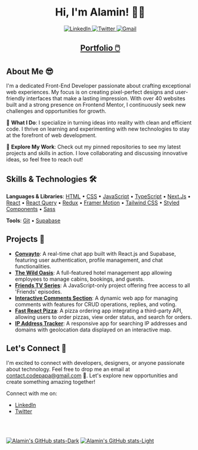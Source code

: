 <h1 align="center">Hi, I'm Alamin! 👋🙂</h1>

<div align="center">
  <a href="https://www.linkedin.com/in/codepapa360">
    <img src="https://img.shields.io/badge/linkedin-%2300acee.svg?color=405DE6&style=for-the-badge&logo=linkedin&logoColor=white" alt="LinkedIn" />
  </a>
  <a href="https://twitter.com/CodePapa360">
    <img src="https://img.shields.io/badge/twitter-%2300acee.svg?color=1DA1F2&style=for-the-badge&logo=twitter&logoColor=white" alt="Twitter" />
  </a>
  <a href="mailto:contact.codepapa@gmail.com" target="_blank">
    <img src="https://img.shields.io/badge/Gmail-D14836?style=for-the-badge&logo=gmail&logoColor=white" alt="Gmail" />
  </a>
</div>

<h2 align="center">
  <a href="https://alamin-dev.vercel.app" target="_blank">
    Portfolio 🖱️
  </a>
</h2>


## About Me 😎

I'm a dedicated Front-End Developer passionate about crafting exceptional web experiences. My focus is on creating pixel-perfect designs and user-friendly interfaces that make a lasting impression. With over 40 websites built and a strong presence on Frontend Mentor, I continuously seek new challenges and opportunities for growth.

🔧 **What I Do**: I specialize in turning ideas into reality with clean and efficient code. I thrive on learning and experimenting with new technologies to stay at the forefront of web development.

👀 **Explore My Work**: Check out my pinned repositories to see my latest projects and skills in action. I love collaborating and discussing innovative ideas, so feel free to reach out!

## Skills & Technologies 🛠️

**Languages & Libraries**:
[HTML](https://developer.mozilla.org/en-US/docs/Web/html) •
[CSS](https://developer.mozilla.org/en-US/docs/Web/css) •
[JavaScript](https://developer.mozilla.org/en-US/docs/Web/javascript) •
[TypeScript](https://www.typescriptlang.org/) •
[Next.Js](https://nextjs.org/) •
[React](https://react.dev/) •
[React Query](https://tanstack.com/query/latest/) •
[Redux](https://redux.js.org/) •
[Framer Motion](https://www.framer.com/motion) •
[Tailwind CSS](https://tailwindcss.com/) •
[Styled Components](https://styled-components.com/) •
[Sass](https://sass-lang.com/)

**Tools**:
[Git](https://git-scm.com/) •
[Supabase](https://supabase.com/)

## Projects 🚀

- **[Convayto](https://github.com/codepapa360/convayto)**: A real-time chat app built with React.js and Supabase, featuring user authentication, profile management, and chat functionalities.
- **[The Wild Oasis](https://github.com/codepapa360/the-wild-oasis)**: A full-featured hotel management app allowing employees to manage cabins, bookings, and guests.
- **[Friends TV Series](https://github.com/CodePapa360/Friends-TvSeries-Site)**: A JavaScript-only project offering free access to all 'Friends' episodes.
- **[Interactive Comments Section](https://github.com/codepapa360/interactive-comments-section)**: A dynamic web app for managing comments with features for CRUD operations, replies, and voting.
- **[Fast React Pizza](https://github.com/CodePapa360/Fast-React-Pizza-App)**: A pizza ordering app integrating a third-party API, allowing users to order pizzas, view order status, and search for orders.
- **[IP Address Tracker](https://github.com/codepapa360/ip-address-tracker)**: A responsive app for searching IP addresses and domains with geolocation data displayed on an interactive map.

## Let's Connect 🤝

I'm excited to connect with developers, designers, or anyone passionate about technology. Feel free to drop me an email at [contact.codepapa@gmail.com](mailto:contact.codepapa@gmail.com) 💌. Let's explore new opportunities and create something amazing together!

Connect with me on:

- [LinkedIn](https://www.linkedin.com/in/codepapa360)
- [Twitter](https://twitter.com/CodePapa360)

<br/>
<br/>

[![Alamin's GitHub stats-Dark](https://github-readme-stats.vercel.app/api?username=codepapa360&show_icons=true&theme=dark#gh-dark-mode-only)](https://github.com/codepapa360/github-readme-stats#gh-dark-mode-only)
[![Alamin's GitHub stats-Light](https://github-readme-stats.vercel.app/api?username=codepapa360&show_icons=true&theme=default#gh-light-mode-only)](https://github.com/codepapa360/github-readme-stats#gh-light-mode-only)
